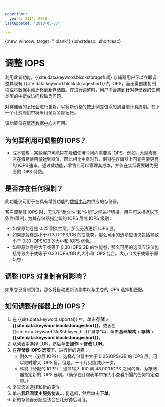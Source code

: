 ```yaml
---

copyright:
  years: 2014, 2018
lastupdated: "2018-05-16"

---
```

{:new_window: target="_blank"}
{:shortdesc: .shortdesc}

# 调整 IOPS

利用此新功能，{{site.data.keyword.blockstoragefull}} 存储器用户可以立即调整其现有 {{site.data.keyword.blockstorageshort}} 的 IOPS，而无需创建复制项或将数据手动迁移到新存储器。在进行调整时，用户不会遇到针对存储器的任何类型的中断或访问权缺乏问题。 

对存储器的记帐会进行更新，以将新价格的按比例差值添加到当前计费周期。在下一个计费周期中将采用全新金额记帐。

该功能仅在[精选数据中心](new-ibm-block-and-file-storage-location-and-features.html)内可用。 

## 为何要利用可调整的 IOPS？

- 成本管理 - 某些客户可能只在峰值使用时间内需要高 IOPS。例如，大型零售店在假期使用量达到峰值，因此相比仲夏时节，假期在存储器上可能需要更高的 IOPS 速率。通过此功能，零售店可以管理其成本，并仅在实际需要时为更高的 IOPS 付费。

## 是否存在任何限制？

此功能仅可用于在具有增强功能的[数据中心](new-ibm-block-and-file-storage-location-and-features.html)内供应的存储器。 

客户调整其 IOPS 时，无法在“耐久性”和“性能”之间进行切换。用户可以根据以下条件/限制，为其存储器指定新的 IOPS 层或 IOPS 级别： 

- 如果原始卷是 0.25 耐久性层，那么无法更新 IOPS 层。
- 如果原始卷是小于 0.30 IOPS/GB 的性能卷，那么可用的选项应该仅包括导致小于 0.30 IOPS/GB 的大小和 IOPS 组合。 
- 如果原始卷是大于或等于 0.30 IOPS/GB 的性能卷，那么可用的选项应该仅包括导致大于或等于 0.30 IOPS/GB 的大小和 IOPS 组合。大小（大于或等于原始卷）



## 调整 IOPS 对复制有何影响？

如果卷已复制到位，那么将自动更新该副本以与主卷的 IOPS 选择相匹配。 

## 如何调整存储器上的 IOPS？

1. 在 {{site.data.keyword.slportal}} 中，单击**存储** > **{{site.data.keyword.blockstorageshort}}**，或者在 {{site.data.keyword.BluSoftlayer_full}}“目录”中，单击**基础架构** > **存储** > **{{site.data.keyword.blockstorageshort}}**。
2. 从列表中选择 LUN，然后单击**操作** > **修改 LUN**。
3. 在**存储器 IOPS 选项**下，进行新的选择：
    - 耐久性（分层 IOPS）：选择存储器中大于 0.25 IOPS/GB 的 IOPS 层。可以随时增大 IOPS 层。但是，一个月只能减小一次。
    - 性能（分配的 IOPS）：通过输入 100 到 48,000 IOPS 之间的值，为存储器指定新的 IOPS 选项。（确保在订购表单中按大小查看所需的任何特定边界。）
4. 复查您的选择和新的定价。
5. 单击**我已阅读主服务协议...** 复选框，然后单击**下单**。
6. 新的存储器分配应该会在几分钟后可用。
